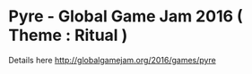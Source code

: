 # Pyre - Global Game Jam 2016 ( Theme : Ritual )

Details here
http://globalgamejam.org/2016/games/pyre
